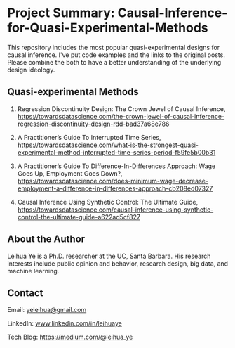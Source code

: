 # Project Summary: Causal-Inference-for-Quasi-Experimental-Methods
This repository includes the most popular quasi-experimental designs for causal inference. I've put code examples and the links to the original posts. Please combine the both to have a better understanding of the underlying design ideology. 

## Quasi-experimental Methods
1. Regression Discontinuity Design: The Crown Jewel of Causal Inference, https://towardsdatascience.com/the-crown-jewel-of-causal-inference-regression-discontinuity-design-rdd-bad37a68e786

2. A Practitioner’s Guide To Interrupted Time Series, https://towardsdatascience.com/what-is-the-strongest-quasi-experimental-method-interrupted-time-series-period-f59fe5b00b31

3. A Practitioner’s Guide To Difference-In-Differences Approach: Wage Goes Up, Employment Goes Down?, https://towardsdatascience.com/does-minimum-wage-decrease-employment-a-difference-in-differences-approach-cb208ed07327

4. Causal Inference Using Synthetic Control: The Ultimate Guide, https://towardsdatascience.com/causal-inference-using-synthetic-control-the-ultimate-guide-a622ad5cf827

## About the Author

Leihua Ye is a Ph.D. researcher at the UC, Santa Barbara. His research interests include public opinion and behavior, research design, big data, and machine learning.

## Contact

Email: yeleihua@gmail.com

LinkedIn: www.linkedin.com/in/leihuaye

Tech Blog: https://medium.com/@leihua_ye
